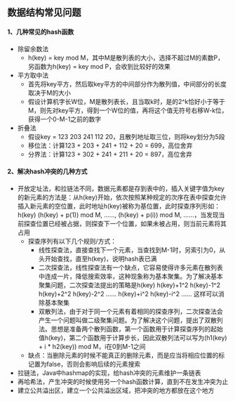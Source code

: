 ## 数据结构常见问题
#### 1、几种常见的hash函数
- 除留余数法
  - h(key) = key mod M，其中M是散列表的大小，选择不超过M的素数P，另函数为h(key) = key mod P，会收到比较好的效果
- 平方取中法
  - 首先将key平方，然后取key平方的中间部分作为散列值，中间部分的长度取决于M的大小
  - 假设计算机字长W位，M是散列表长，且当取k时，是的2^k恰好小于等于M，则先对key平方，得到一个W位的值，再将这个值无符号右移W-k位，获得一个0-M-1之前的数字
- 折叠法
  - 假设key = 123 203 241 112 20，且散列地址取三位，则将key划分为5段
  - 移位法：计算123 + 203 + 241 + 112 + 20 = 699，高位舍弃
  - 分界法：计算123 + 302 + 241 + 211 + 20 = 897，高位舍弃
#### 2、解决hash冲突的几种方式
- 开放定址法，和拉链法不同，数据元素都是存到表中的，插入关键字值为key的新元素的方法是：从h(key)开始，依次按照某种规定的次序在表中探查允许插入新元素的空位置，此时地址h(key)被称为基位置，此时探查序列形如：h(key) (h(key) + p(1)) mod M, ......, (h(key) + p(i)) mod M, ......，当发现当前探查位置已经被占据，则探查下一个位置，如果未被占用，则当前元素将其占用
  - 探查序列有以下几个规则/方式：
    - 线性探查法，直接查找下一个元素，当查找到M-1时，另索引为0，从头开始查找，直至h(key)，说明hash表已满
    - 二次探查法，线性探查法有一个缺点，它容易使得许多元素在散列表中连成一片，降低搜索效率，这种现象称为基本聚集。为了解决基本聚集问题，二次探查法提出的策略是h(key)  h(key)+1^2  h(key)-1^2  h(key)+2^2  h(key)-2^2  ......  h(key)+i^2  h(key)-i^2  ......  这样可以消除基本聚集
    - 双散列法，由于对于同一个元素有着相同的探查序列，二次探查法会产生一个问题叫做二级聚集问题。为了解决这个问题，提出了双散列法。思想是准备两个散列函数，第一个函数用于计算探查序列的起始值h(key)，第二个函数用于计算步长，因此双散列法可以写为(h1(key) + i * h2(key)) mod M，i在0到M-1之间
  - 缺点：当删除元素的时候不能真正的删除元素，而是应当将相应位置的标记置为false，否则会影响后续的元素搜索
- 拉链法，Java中hashmap的实现，给hash冲突的元素维护一条链表
- 再哈希法，产生冲突的时候使用另一个hash函数计算，直到不在发生冲突为止
- 建立公共溢出区，建立一个公共溢出区域，把冲突的地方都放在这个地方


